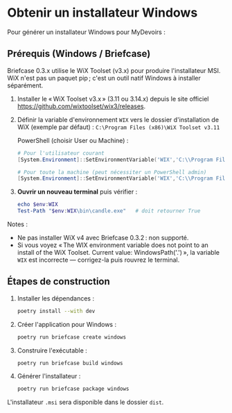 # Obtenir un installateur Windows

Pour générer un installateur Windows pour MyDevoirs :

## Prérequis (Windows / Briefcase)

Briefcase 0.3.x utilise le WiX Toolset (v3.x) pour produire l'installateur MSI. WiX n'est pas un paquet pip ; c'est un outil natif Windows à installer séparément.

1. Installer le « WiX Toolset v3.x » (3.11 ou 3.14.x) depuis le site officiel <https://github.com/wixtoolset/wix3/releases>.
2. Définir la variable d'environnement `WIX` vers le dossier d'installation de WiX (exemple par défaut) : `C:\Program Files (x86)\WiX Toolset v3.11`

   PowerShell (choisir User ou Machine) :
   ```powershell
   # Pour l'utilisateur courant
   [System.Environment]::SetEnvironmentVariable('WIX','C:\\Program Files (x86)\\WiX Toolset v3.14','User')

   # Pour toute la machine (peut nécessiter un PowerShell admin)
   [System.Environment]::SetEnvironmentVariable('WIX','C:\\Program Files (x86)\\WiX Toolset v3.14','Machine')
   ```

3. **Ouvrir un nouveau terminal** puis vérifier :
   ```powershell
   echo $env:WIX
   Test-Path "$env:WIX\bin\candle.exe"   # doit retourner True
   ```

Notes :
- Ne pas installer WiX v4 avec Briefcase 0.3.2 : non supporté.
- Si vous voyez « The WIX environment variable does not point to an install of the WiX Toolset. Current value: WindowsPath('.') », la variable `WIX` est incorrecte — corrigez-la puis rouvrez le terminal.

## Étapes de construction

1. Installer les dépendances :
   ```bash
   poetry install --with dev
   ```
2. Créer l'application pour Windows :
   ```bash
   poetry run briefcase create windows
   ```
3. Construire l'exécutable :
   ```bash
   poetry run briefcase build windows
   ```
4. Générer l'installateur :
   ```bash
   poetry run briefcase package windows
   ```

L'installateur `.msi` sera disponible dans le dossier `dist`.

